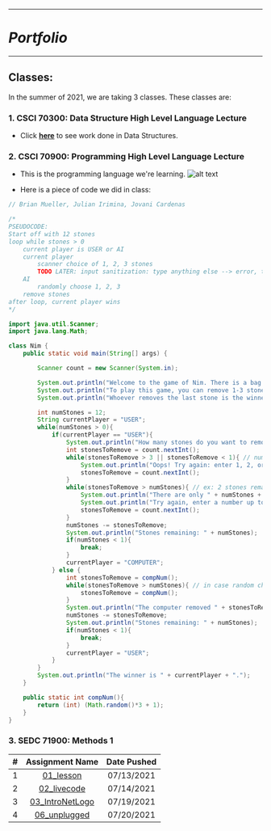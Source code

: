 ***
# __*Portfolio*__
***

## **Classes**:
In the summer of 2021, we are taking 3 classes. These classes are: 

### 1. CSCI 70300: Data Structure High Level Language Lecture 

- Click **[here](Data_Structures)** to see work done in Data Structures.


### 2. CSCI 70900: Programming High Level Language Lecture

- This is the programming language we're learning.
![alt text](https://cdn.worldvectorlogo.com/logos/java.svg)

- Here is a piece of code we did in class:

``` java
// Brian Mueller, Julian Irimina, Jovani Cardenas

/*
PSEUDOCODE:
Start off with 12 stones
loop while stones > 0
    current player is USER or AI
    current player
        scanner choice of 1, 2, 3 stones
        TODO LATER: input sanitization: type anything else --> error, try again
    AI
        randomly choose 1, 2, 3
    remove stones
after loop, current player wins
*/

import java.util.Scanner;
import java.lang.Math;

class Nim {
    public static void main(String[] args) {

        Scanner count = new Scanner(System.in);

        System.out.println("Welcome to the game of Nim. There is a bag with 12 stones.");
        System.out.println("To play this game, you can remove 1-3 stones. You will be playing against the computer.");
        System.out.println("Whoever removes the last stone is the winner.");

        int numStones = 12;
        String currentPlayer = "USER";
        while(numStones > 0){
            if(currentPlayer == "USER"){
                System.out.println("How many stones do you want to remove? Enter 1, 2, or 3.");
                int stonesToRemove = count.nextInt();
                while(stonesToRemove > 3 || stonesToRemove < 1){ // number besides 1, 2, 3
                    System.out.println("Oops! Try again: enter 1, 2, or 3.");
                    stonesToRemove = count.nextInt();
                }
                while(stonesToRemove > numStones){ // ex: 2 stones remaining, user enters 3
                    System.out.println("There are only " + numStones + " stones remaining.");
                    System.out.println("Try again, enter a number up to " + numStones);
                    stonesToRemove = count.nextInt();
                }
                numStones -= stonesToRemove;
                System.out.println("Stones remaining: " + numStones);
                if(numStones < 1){
                    break;
                }
                currentPlayer = "COMPUTER";
            } else {
                int stonesToRemove = compNum();
                while(stonesToRemove > numStones){ // in case random choice > stones remaining
                    stonesToRemove = compNum();
                }
                System.out.println("The computer removed " + stonesToRemove);
                numStones -= stonesToRemove;
                System.out.println("Stones remaining: " + numStones);
                if(numStones < 1){
                    break;
                }
                currentPlayer = "USER";
            }
        }
        System.out.println("The winner is " + currentPlayer + ".");
    }

    public static int compNum(){
        return (int) (Math.random()*3 + 1);
    }
}
```

### 3. SEDC 71900: Methods 1

|#| Assignment Name | Date Pushed |
|--:|:---------------:|:-------:|
|1|[01_lesson](https://github.com/hunter-teacher-cert/work_csci70900-JCardenas62/blob/master/meth1/01_lesson)| 07/13/2021|
|2|[02_livecode](https://github.com/hunter-teacher-cert/work_csci70900-JCardenas62/blob/master/meth1/02_livecode)| 07/14/2021|
|3|[03_IntroNetLogo](https://github.com/hunter-teacher-cert/work_csci70900-JCardenas62/blob/master/meth1/03_IntroNetLogo)| 07/19/2021|
|4|[06_unplugged](https://github.com/hunter-teacher-cert/work_csci70900-JCardenas62/blob/master/meth1/06_unplugged)| 07/20/2021|





